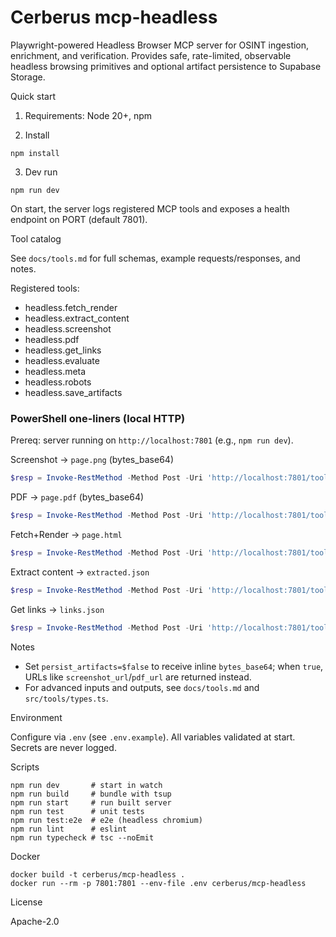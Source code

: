 Cerberus mcp-headless
=================================

Playwright-powered Headless Browser MCP server for OSINT ingestion, enrichment, and verification. Provides safe, rate-limited, observable headless browsing primitives and optional artifact persistence to Supabase Storage.

Quick start

1) Requirements: Node 20+, npm

2) Install

```
npm install
```

3) Dev run

```
npm run dev
```

On start, the server logs registered MCP tools and exposes a health endpoint on PORT (default 7801).

Tool catalog

See `docs/tools.md` for full schemas, example requests/responses, and notes.

Registered tools:
- headless.fetch_render
- headless.extract_content
- headless.screenshot
- headless.pdf
- headless.get_links
- headless.evaluate
- headless.meta
- headless.robots
- headless.save_artifacts

### PowerShell one-liners (local HTTP)

Prereq: server running on `http://localhost:7801` (e.g., `npm run dev`).

Screenshot → `page.png` (bytes_base64)

```powershell
$resp = Invoke-RestMethod -Method Post -Uri 'http://localhost:7801/tools/call' -ContentType 'application/json' -Body (@{ name='headless.screenshot'; input=@{ url='https://example.com'; full_page=$true; persist_artifacts=$false; wait_until='domcontentloaded' } } | ConvertTo-Json -Depth 8); [IO.File]::WriteAllBytes((Join-Path (Get-Location).Path 'page.png'), [Convert]::FromBase64String($resp.result.bytes_base64))
```

PDF → `page.pdf` (bytes_base64)

```powershell
$resp = Invoke-RestMethod -Method Post -Uri 'http://localhost:7801/tools/call' -ContentType 'application/json' -Body (@{ name='headless.pdf'; input=@{ url='https://example.com'; print_background=$false; persist_artifacts=$false } } | ConvertTo-Json -Depth 8); [IO.File]::WriteAllBytes((Join-Path (Get-Location).Path 'page.pdf'), [Convert]::FromBase64String($resp.result.bytes_base64))
```

Fetch+Render → `page.html`

```powershell
$resp = Invoke-RestMethod -Method Post -Uri 'http://localhost:7801/tools/call' -ContentType 'application/json' -Body (@{ name='headless.fetch_render'; input=@{ url='https://example.com'; wait_until='networkidle'; persist_artifacts=$false } } | ConvertTo-Json -Depth 8); ($resp.result.html) | Set-Content -Encoding UTF8 'page.html'
```

Extract content → `extracted.json`

```powershell
$resp = Invoke-RestMethod -Method Post -Uri 'http://localhost:7801/tools/call' -ContentType 'application/json' -Body (@{ name='headless.extract_content'; input=@{ url='https://example.com'; re_render=$true; selectors=@(@{ name='title'; css='h1' }, @{ name='paragraphs'; css='article p'; all=$true }) } } | ConvertTo-Json -Depth 8); ($resp.result.fields | ConvertTo-Json -Depth 8) | Set-Content -Encoding UTF8 'extracted.json'
```

Get links → `links.json`

```powershell
$resp = Invoke-RestMethod -Method Post -Uri 'http://localhost:7801/tools/call' -ContentType 'application/json' -Body (@{ name='headless.get_links'; input=@{ url='https://example.com'; scope='same_origin'; unique=$true } } | ConvertTo-Json -Depth 8); ($resp.result.links | ConvertTo-Json -Depth 8) | Set-Content -Encoding UTF8 'links.json'
```

Notes
- Set `persist_artifacts=$false` to receive inline `bytes_base64`; when `true`, URLs like `screenshot_url`/`pdf_url` are returned instead.
- For advanced inputs and outputs, see `docs/tools.md` and `src/tools/types.ts`.

Environment

Configure via `.env` (see `.env.example`). All variables validated at start. Secrets are never logged.

Scripts

```
npm run dev       # start in watch
npm run build     # bundle with tsup
npm run start     # run built server
npm run test      # unit tests
npm run test:e2e  # e2e (headless chromium)
npm run lint      # eslint
npm run typecheck # tsc --noEmit
```

Docker

```
docker build -t cerberus/mcp-headless .
docker run --rm -p 7801:7801 --env-file .env cerberus/mcp-headless
```

License

Apache-2.0


